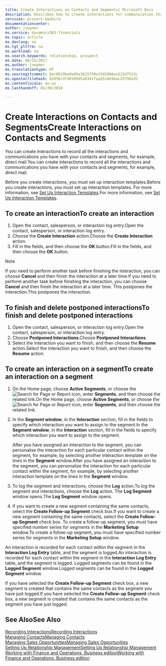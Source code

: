 ```yaml
---
title: Create Interactions on Contacts and Segments| Microsoft Docs
description: Describes how to create interactions for communication that you have with your contacts and segments in Finance and Operations, Business edition, for example, direct mail.
services: project-madeira
documentationcenter: 
author: jswymer
ms.service: dynamics365-financials
ms.topic: article
ms.devlang: na
ms.tgt_pltfrm: na
ms.workload: na
ms.search.keywords: relationship, prospect
ms.date: 06/15/2017
ms.author: jswymer
ms.translationtype: HT
ms.sourcegitcommit: bec0619be0a65e3625759e13d2866ac615d7513c
ms.openlocfilehash: 93d5bc9fd8189d5a8341faa252de9eac257901d2
ms.contentlocale: en-au
ms.lasthandoff: 01/30/2018

---
```

# <a name="create-interactions-on-contacts-and-segments"></a><span data-ttu-id="037c2-103">Create Interactions on Contacts and Segments</span><span class="sxs-lookup"><span data-stu-id="037c2-103">Create Interactions on Contacts and Segments</span></span>
<span data-ttu-id="037c2-104">You can create interactions to record all the interactions and communications you have with your contacts and segments, for example, direct mail.</span><span class="sxs-lookup"><span data-stu-id="037c2-104">You can create interactions to record all the interactions and communications you have with your contacts and segments, for example, direct mail.</span></span>

<span data-ttu-id="037c2-105">Before you create interactions, you must set up interaction templates.</span><span class="sxs-lookup"><span data-stu-id="037c2-105">Before you create interactions, you must set up interaction templates.</span></span> <span data-ttu-id="037c2-106">For more information, see  [Set Up Interaction Templates](marketing-interactions.md).</span><span class="sxs-lookup"><span data-stu-id="037c2-106">For more information, see  [Set Up Interaction Templates](marketing-interactions.md).</span></span>

## <a name="to-create-an-interaction"></a><span data-ttu-id="037c2-107">To create an interaction</span><span class="sxs-lookup"><span data-stu-id="037c2-107">To create an interaction</span></span>
1. <span data-ttu-id="037c2-108">Open the contact, salesperson, or interaction log entry.</span><span class="sxs-lookup"><span data-stu-id="037c2-108">Open the contact, salesperson, or interaction log entry.</span></span>
2. <span data-ttu-id="037c2-109">Choose the **Create Interaction** action.</span><span class="sxs-lookup"><span data-stu-id="037c2-109">Choose the **Create Interaction** action.</span></span>
3. <span data-ttu-id="037c2-110">Fill in the fields, and then choose the **OK** button.</span><span class="sxs-lookup"><span data-stu-id="037c2-110">Fill in the fields, and then choose the **OK** button.</span></span>

> [!NOTE]  
>   <span data-ttu-id="037c2-111">If you need to perform another task before finishing the interaction, you can choose **Cancel** and then finish the interaction at a later time.</span><span class="sxs-lookup"><span data-stu-id="037c2-111">If you need to perform another task before finishing the interaction, you can choose **Cancel** and then finish the interaction at a later time.</span></span> <span data-ttu-id="037c2-112">This postpones the interaction.</span><span class="sxs-lookup"><span data-stu-id="037c2-112">This postpones the interaction.</span></span>

## <a name="to-finish-and-delete-postponed-interactions"></a><span data-ttu-id="037c2-113">To finish and delete postponed interactions</span><span class="sxs-lookup"><span data-stu-id="037c2-113">To finish and delete postponed interactions</span></span>
1. <span data-ttu-id="037c2-114">Open the contact, salesperson, or interaction log entry.</span><span class="sxs-lookup"><span data-stu-id="037c2-114">Open the contact, salesperson, or interaction log entry.</span></span>
2. <span data-ttu-id="037c2-115">Choose **Postponed Interactions**.</span><span class="sxs-lookup"><span data-stu-id="037c2-115">Choose **Postponed Interactions**.</span></span>
3. <span data-ttu-id="037c2-116">Select the interaction you want to finish, and then choose the **Resume** action.</span><span class="sxs-lookup"><span data-stu-id="037c2-116">Select the interaction you want to finish, and then choose the **Resume** action.</span></span>

## <a name="to-create-an-interaction-on-a-segment"></a><span data-ttu-id="037c2-117">To create an interaction on a segment</span><span class="sxs-lookup"><span data-stu-id="037c2-117">To create an interaction on a segment</span></span>
1. <span data-ttu-id="037c2-118">On the Home page, choose **Active Segments**, or choose the ![Search for Page or Report](media/ui-search/search_small.png "Search for Page or Report icon") icon, enter **Segments**, and then choose the related link.</span><span class="sxs-lookup"><span data-stu-id="037c2-118">On the Home page, choose **Active Segments**, or choose the ![Search for Page or Report](media/ui-search/search_small.png "Search for Page or Report icon") icon, enter **Segments**, and then choose the related link.</span></span>
2. <span data-ttu-id="037c2-119">In the **Segment window**, in the **Interaction** section, fill in the fields to specify which interaction you want to assign to the segment.</span><span class="sxs-lookup"><span data-stu-id="037c2-119">In the **Segment window**, in the **Interaction** section, fill in the fields to specify which interaction you want to assign to the segment.</span></span>

    <span data-ttu-id="037c2-120">After you have assigned an interaction to the segment, you can personalise the interaction for each particular contact within the segment, for example, by selecting another interaction template on the lines in the **Segment** window.</span><span class="sxs-lookup"><span data-stu-id="037c2-120">After you have assigned an interaction to the segment, you can personalize the interaction for each particular contact within the segment, for example, by selecting another interaction template on the lines in the **Segment** window.</span></span>  
3. <span data-ttu-id="037c2-121">To log the segment and interactions, choose the **Log** action.</span><span class="sxs-lookup"><span data-stu-id="037c2-121">To log the segment and interactions, choose the **Log** action.</span></span> <span data-ttu-id="037c2-122">The **Log Segment** window opens.</span><span class="sxs-lookup"><span data-stu-id="037c2-122">The **Log Segment** window opens.</span></span>
4. <span data-ttu-id="037c2-123">If you want to create a new segment containing the same contacts, select the **Create Follow-up Segment** check box.</span><span class="sxs-lookup"><span data-stu-id="037c2-123">If you want to create a new segment containing the same contacts, select the **Create Follow-up Segment** check box.</span></span> <span data-ttu-id="037c2-124">To create a follow-up segment, you must have specified number series for segments in the **Marketing Setup** window.</span><span class="sxs-lookup"><span data-stu-id="037c2-124">To create a follow-up segment, you must have specified number series for segments in the **Marketing Setup** window.</span></span>

<span data-ttu-id="037c2-125">An interaction is recorded for each contact within the segment in the **Interaction Log Entry** table, and the segment is logged.</span><span class="sxs-lookup"><span data-stu-id="037c2-125">An interaction is recorded for each contact within the segment in the **Interaction Log Entry** table, and the segment is logged.</span></span> <span data-ttu-id="037c2-126">Logged segments can be found in the **Logged Segment** window.</span><span class="sxs-lookup"><span data-stu-id="037c2-126">Logged segments can be found in the **Logged Segment** window.</span></span>

<span data-ttu-id="037c2-127">If you have selected the **Create Follow-up Segment** check box, a new segment is created that contains the same contacts as the segment you have just logged.</span><span class="sxs-lookup"><span data-stu-id="037c2-127">If you have selected the **Create Follow-up Segment** check box, a new segment is created that contains the same contacts as the segment you have just logged.</span></span>

## <a name="see-also"></a><span data-ttu-id="037c2-128">See Also</span><span class="sxs-lookup"><span data-stu-id="037c2-128">See Also</span></span>
[<span data-ttu-id="037c2-129">Recording Interactions</span><span class="sxs-lookup"><span data-stu-id="037c2-129">Recording Interactions</span></span>](marketing-interactions.md)  
[<span data-ttu-id="037c2-130">Managing Contacts</span><span class="sxs-lookup"><span data-stu-id="037c2-130">Managing Contacts</span></span>](marketing-contacts.md)  
[<span data-ttu-id="037c2-131">Managing Sales Opportunities</span><span class="sxs-lookup"><span data-stu-id="037c2-131">Managing Sales Opportunities</span></span>](marketing-manage-sales-opportunities.md)  
[<span data-ttu-id="037c2-132">Setting Up Relationship Management</span><span class="sxs-lookup"><span data-stu-id="037c2-132">Setting Up Relationship Management</span></span>](marketing-setup-marketing.md)  
[<span data-ttu-id="037c2-133">Working with Finance and Operations, Business edition</span><span class="sxs-lookup"><span data-stu-id="037c2-133">Working with Finance and Operations, Business edition</span></span>](ui-work-product.md)

